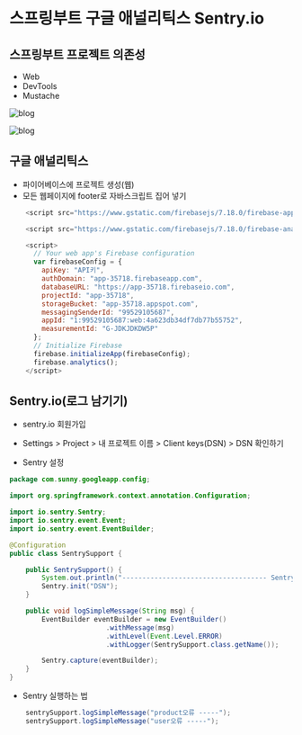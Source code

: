 # 스프링부트 구글 애널리틱스 Sentry.io

## 스프링부트 프로젝트 의존성

- Web
- DevTools
- Mustache

![blog](https://postfiles.pstatic.net/MjAyMDA4MTdfMjk4/MDAxNTk3NjMzOTI3Mzk1.9-unmczch7BphBlEYHnf4Q5dPlWKlpxqPcJnzUKx9qog.uS_IkNcZyvm2E3Q3zL_cYnV-nkdR0gMxd61gABl90HAg.PNG.haha7037/image.png?type=w966)

![blog](https://postfiles.pstatic.net/MjAyMDA4MTdfMTE0/MDAxNTk3NjMzNjk3NjYy.RsxV-m8rTJyAGTKZCbbnrvLK7GDYIa5zLl0pRJgqpJEg.aNJd16p3_vY0q9p2o_EC9Xz8KpUFxnISOaw8IiTnIbgg.PNG.haha7037/image.png?type=w966)

## 구글 애널리틱스

- 파이어베이스에 프로젝트 생성(웹)
- 모든 웹페이지에 footer로 자바스크립트 집어 넣기

```js
	<script src="https://www.gstatic.com/firebasejs/7.18.0/firebase-app.js"></script>

	<script src="https://www.gstatic.com/firebasejs/7.18.0/firebase-analytics.js"></script>

	<script>
	  // Your web app's Firebase configuration
	  var firebaseConfig = {
	    apiKey: "API키",
	    authDomain: "app-35718.firebaseapp.com",
	    databaseURL: "https://app-35718.firebaseio.com",
	    projectId: "app-35718",
	    storageBucket: "app-35718.appspot.com",
	    messagingSenderId: "99529105687",
	    appId: "1:99529105687:web:4a623db34df7db77b55752",
	    measurementId: "G-JDKJDKDW5P"
	  };
	  // Initialize Firebase
	  firebase.initializeApp(firebaseConfig);
	  firebase.analytics();
	</script>
```

## Sentry.io(로그 남기기)

- sentry.io 회원가입
- Settings > Project > 내 프로젝트 이름 > Client keys(DSN) > DSN 확인하기

- Sentry 설정

```java
package com.sunny.googleapp.config;

import org.springframework.context.annotation.Configuration;

import io.sentry.Sentry;
import io.sentry.event.Event;
import io.sentry.event.EventBuilder;

@Configuration
public class SentrySupport {

	public SentrySupport() {
		System.out.println("------------------------------------ SentrySuppert init()");
		Sentry.init("DSN");
	}

    public void logSimpleMessage(String msg) {
        EventBuilder eventBuilder = new EventBuilder()
                        .withMessage(msg)
                        .withLevel(Event.Level.ERROR)
                        .withLogger(SentrySupport.class.getName());

        Sentry.capture(eventBuilder);
    }
}
```

- Sentry 실행하는 법

```java
    sentrySupport.logSimpleMessage("product오류 -----");
    sentrySupport.logSimpleMessage("user오류 -----");
```
